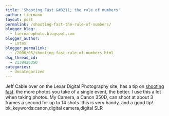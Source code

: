 ```yaml
---
title: 'Shooting Fast &#8211; the rule of numbers'
author: tiernano
layout: post
permalink: /shooting-fast-the-rule-of-numbers/
blogger_blog:
  - tiernanophoto.blogspot.com
blogger_author:
  - Lotas
blogger_permalink:
  - /2006/05/shooting-fast-rule-of-numbers.html
dsq_thread_id:
  - 2138426350
categories:
  - Uncategorized
---
```

Jeff Cable over on the Lexar Digital Photography site, has a tip on [shooting fast][1]. the more photos you take of a single event, the better. I use this a lot when taking photos. My Camera, a Canon 350D, can shoot at about 3 frames a second for up to 14 shots. this is very handy. and a good tip!  
bk_keywords:canon,digital camera,digital SLR

 [1]: http://www.lexar.com/dp/tips_lessons/jc_shootingFast.html